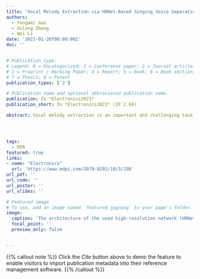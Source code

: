 ```yaml
---
title: 'Vocal Melody Extraction via HRNet-Based Singing Voice Separation and Encoder-Decoder-Based F0 Estimation'
authors:
  - Yongwei Gao
  - Xulong Zhang
  - Wei Li
date: '2021-01-26T00:00:00Z'
doi: ''


# Publication type.
# Legend: 0 = Uncategorized; 1 = Conference paper; 2 = Journal article;
# 3 = Preprint / Working Paper; 4 = Report; 5 = Book; 6 = Book section;
# 7 = Thesis; 8 = Patent
publication_types: ['2']

# Publication name and optional abbreviated publication name.
publication: In *Electronics2021*
publication_short: In *Electronics2021* (IF 2.69)

abstract: Vocal melody extraction is an important and challenging task in music information retrieval. One main difficulty is that, most of the time, various instruments and singing voices are mixed according to harmonic structure, making it hard to identify the fundamental frequency (F0) of a singing voice. Therefore, reducing the interference of accompaniment is beneficial to pitch estimation of the singing voice. In this paper, we first adopted a high-resolution network (HRNet) to separate vocals from polyphonic music, then designed an encoder-decoder network to estimate the vocal F0 values. Experiment results demonstrate that the effectiveness of the HRNet-based singing voice separation method in reducing the interference of accompaniment on the extraction of vocal melody, and the proposed vocal melody extraction (VME) system outperforms other state-of-the-art algorithms in most cases.




tags:
  - MIR
featured: true
links:
- name: "Electronics"
  url: 'https://www.mdpi.com/2079-9292/10/3/298'
url_pdf: ''
url_code: ''
url_poster: ''
url_slides: ''

# Featured image
# To use, add an image named `featured.jpg/png` to your page's folder.
image:
  caption: 'The architecture of the used high-resolution network (HRNet) for singing voice separation'
  focal_point: ''
  preview_only: false


---
```


{{% callout note %}}
Click the _Cite_ button above to demo the feature to enable visitors to import publication metadata into their reference management software.
{{% /callout %}}

